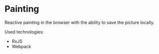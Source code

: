 # Painting
Reactive painting in the browser with the ability to save the picture locally.

Used technologies:
- RxJS
- Webpack
